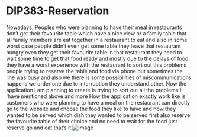# DIP383-Reservation
Nowadays, Peoples who were planning to have their meal in restaurants don’t get their favourite table which have a nice view or a family table that all family members are eat together in a restaurant to eat and also in some worst case people didn’t even get some  table they leave that restaurant hungry even they get their favourite table in that restaurant they need to wait some time to get that food ready and mostly due to the delays of food they have a worst experience with the restaurant to sort out this problems people trying to reserve the table and food via phone but sometimes the line was busy and also we there is some possibilities of  miscommunications happens we order one due to interruption they understand other.
Now  the application I am planning to create Is trying to sort out all the problems I 'have mentioned above and more 
How the application exactly work like is customers who were planning to have a meal on the restaurant can directly go to the website and choose the food they like to have and how they wanted to be served which dish they wanted to be served first also reserve the favourite table of their choice and no need to wait for the food just reserve go and eat that’s it
![image](https://user-images.githubusercontent.com/118026443/221798460-6e036ca2-8210-4579-a655-dae4549aba79.png)

